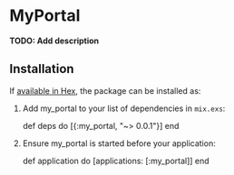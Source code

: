 # MyPortal

**TODO: Add description**

## Installation

If [available in Hex](https://hex.pm/docs/publish), the package can be installed as:

  1. Add my_portal to your list of dependencies in `mix.exs`:

        def deps do
          [{:my_portal, "~> 0.0.1"}]
        end

  2. Ensure my_portal is started before your application:

        def application do
          [applications: [:my_portal]]
        end
